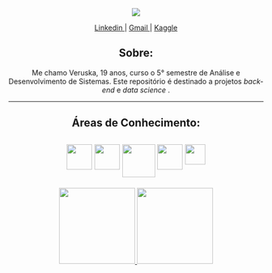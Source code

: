 
<p align = "center">
  <img src = "https://user-images.githubusercontent.com/82723849/160478772-a3dac01d-598f-4123-a846-62e04f9cb6ce.png"> </img>
</p>

<div>
  <p align = "center"> <a href="https://www.linkedin.com/in/veruska-diniz" target="_blank">  Linkedin </a>|
   <a href = "mailto:veruskalima138@gmail.com">  Gmail </a> |
    <a href="https://www.kaggle.com/veruskadiniz" target="_blank">  Kaggle </a></p>

</div>


<div>
<h2 align = "center" > Sobre: </h2>
  <p align = "center" >
   Me chamo Veruska, 19 anos, curso o 5° semestre de Análise e Desenvolvimento de Sistemas. Este repositório é destinado a projetos <i> back-end </i> e <i> data science </i>.
  </p>
</div>


<hr>

<div>
<h2 align = "center"> Áreas de Conhecimento: <h2>
<p align = "center">
<img align = "top"  src="https://cdn.jsdelivr.net/gh/devicons/devicon/icons/python/python-original-wordmark.svg" width = "50" height = "50" />  
<img align = "top"  src="https://cdn.jsdelivr.net/gh/devicons/devicon/icons/pandas/pandas-original-wordmark.svg" width = "50" height = "50" />  
<img align = "top"  src="https://cdn.jsdelivr.net/gh/devicons/devicon/icons/numpy/numpy-original-wordmark.svg" width = "65" height = "65" /> 
<img align = "top"  src="https://cdn.jsdelivr.net/gh/devicons/devicon/icons/arduino/arduino-original-wordmark.svg" width = "50" height = "50" /> 
<img align = "top" src="https://cdn.jsdelivr.net/gh/devicons/devicon/icons/c/c-original.svg" width="40" height="40"/>
 </p>
</div>
<div>
  <p align = "center">
      <a href="https://github.com/Vediniz"> 
      <img height="150em" src="https://github-readme-stats.vercel.app/api/top-langs/?username=Vediniz&layout=compact&langs_count=7&theme=bear"/>  <img height="150em"            src="https://github-readme-stats.vercel.app/api?username=Vediniz&show_icons=true&theme=bear&include_all_commits=true&count_private=true"/>
    </p>
</div>
